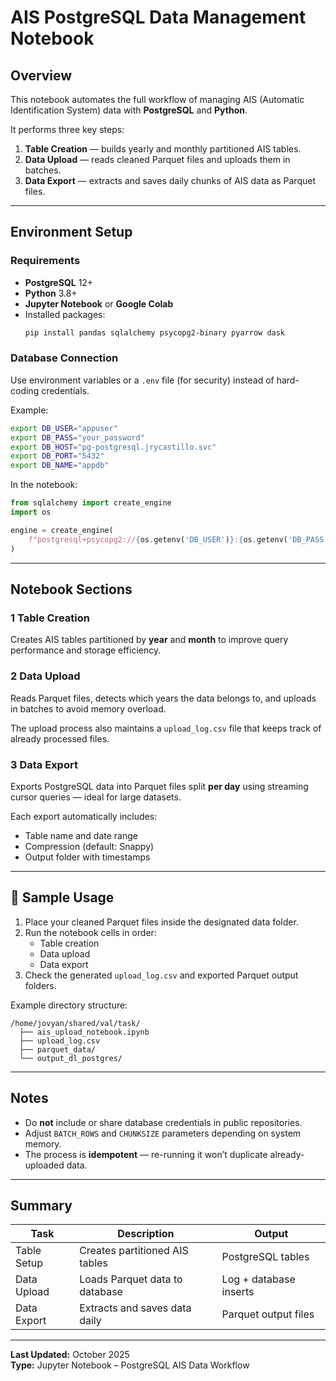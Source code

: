 # AIS PostgreSQL Data Management Notebook

## Overview
This notebook automates the full workflow of managing AIS (Automatic Identification System) data with **PostgreSQL** and **Python**.

It performs three key steps:
1. **Table Creation** — builds yearly and monthly partitioned AIS tables.
2. **Data Upload** — reads cleaned Parquet files and uploads them in batches.
3. **Data Export** — extracts and saves daily chunks of AIS data as Parquet files.

---

## Environment Setup

### Requirements
- **PostgreSQL** 12+
- **Python** 3.8+
- **Jupyter Notebook** or **Google Colab**
- Installed packages:
  ```bash
  pip install pandas sqlalchemy psycopg2-binary pyarrow dask
  ```

### Database Connection
Use environment variables or a `.env` file (for security) instead of hard-coding credentials.

Example:
```bash
export DB_USER="appuser"
export DB_PASS="your_password"
export DB_HOST="pg-postgresql.jrycastillo.svc"
export DB_PORT="5432"
export DB_NAME="appdb"
```

In the notebook:
```python
from sqlalchemy import create_engine
import os

engine = create_engine(
    f"postgresql+psycopg2://{os.getenv('DB_USER')}:{os.getenv('DB_PASS')}@{os.getenv('DB_HOST')}:{os.getenv('DB_PORT')}/{os.getenv('DB_NAME')}"
)
```

---

## Notebook Sections

### 1️ Table Creation
Creates AIS tables partitioned by **year** and **month** to improve query performance and storage efficiency.

### 2️ Data Upload
Reads Parquet files, detects which years the data belongs to, and uploads in batches to avoid memory overload.

The upload process also maintains a `upload_log.csv` file that keeps track of already processed files.

### 3️ Data Export
Exports PostgreSQL data into Parquet files split **per day** using streaming cursor queries — ideal for large datasets.

Each export automatically includes:
- Table name and date range
- Compression (default: Snappy)
- Output folder with timestamps

---

## 🧪 Sample Usage
1. Place your cleaned Parquet files inside the designated data folder.  
2. Run the notebook cells in order:
   - Table creation
   - Data upload
   - Data export
3. Check the generated `upload_log.csv` and exported Parquet output folders.

Example directory structure:
```
/home/jovyan/shared/val/task/
  ├── ais_upload_notebook.ipynb
  ├── upload_log.csv
  ├── parquet_data/
  └── output_dl_postgres/
```

---

## Notes
- Do **not** include or share database credentials in public repositories.
- Adjust `BATCH_ROWS` and `CHUNKSIZE` parameters depending on system memory.
- The process is **idempotent** — re-running it won’t duplicate already-uploaded data.

---

## Summary
| Task | Description | Output |
|------|--------------|---------|
| Table Setup | Creates partitioned AIS tables | PostgreSQL tables |
| Data Upload | Loads Parquet data to database | Log + database inserts |
| Data Export | Extracts and saves data daily | Parquet output files |

---

**Last Updated:** October 2025  
**Type:** Jupyter Notebook – PostgreSQL AIS Data Workflow
